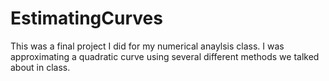 # EstimatingCurves
This was a final project I did for my numerical anaylsis class.
I was approximating a quadratic curve using several different methods we talked about in class.
